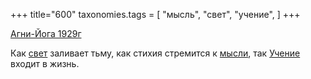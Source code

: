 +++
title="600"
taxonomies.tags = [
 "мысль",
 "свет",
 "учение",
]
+++

[Агни-Йога 1929г](/agni/1929)

Как [свет](/tags/свет) заливает тьму, как стихия стремится к [мысли](/tags/мысль), так [Учение](/tags/учение) входит в жизнь.